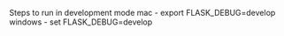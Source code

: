 Steps to run in development mode
mac - export FLASK_DEBUG=develop    
windows - set FLASK_DEBUG=develop